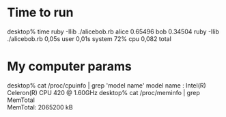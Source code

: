 # Time to run

  desktop% time ruby -Ilib ./alicebob.rb
  alice 0.65496
  bob 0.34504
  ruby -Ilib ./alicebob.rb  0,05s user 0,01s system 72% cpu 0,082 total

# My computer params

  desktop% cat /proc/cpuinfo | grep 'model name'
  model name	: Intel(R) Celeron(R) CPU          420  @ 1.60GHz
  desktop% cat /proc/meminfo | grep MemTotal    
  MemTotal:        2065200 kB
